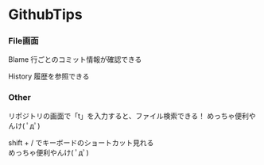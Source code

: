 # GithubTips

### File画面

Blame
行ごとのコミット情報が確認できる

History
履歴を参照できる


### Other

リポジトリの画面で「t」を入力すると、ファイル検索できる！
めっちゃ便利やんけ( ﾟдﾟ)

shift + / でキーボードのショートカット見れる					
めっちゃ便利やんけ( ﾟдﾟ)